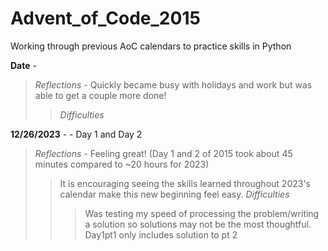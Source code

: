 # Advent_of_Code_2015
Working through previous AoC calendars to practice skills in Python


**Date** -   
> *Reflections* - Quickly became busy with holidays and work but was able to get a couple more done!
> > 
> > *Difficulties*
> > >

**12/26/2023** -  - Day 1 and Day 2  
> *Reflections* - Feeling great! (Day 1 and 2 of 2015 took about 45 minutes compared to ~20 hours for 2023)
> > It is encouraging seeing the skills learned throughout 2023's calendar make this new beginning feel easy.
> > *Difficulties*
> > > Was testing my speed of processing the problem/writing a solution so solutions may not be the most thoughtful.
> > > Day1pt1 only includes solution to pt 2
